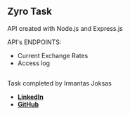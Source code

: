 ## Zyro Task

API created with Node.js and Express.js

API's ENDPOINTS:
- Current Exchange Rates
- Access log

##

Task completed by Irmantas Joksas<br>

- **[LinkedIn](https://www.linkedin.com/in/irmantas-jok%C5%A1as-4b8104137/)**
- **[GitHub](https://github.com/Joksas-I)**

